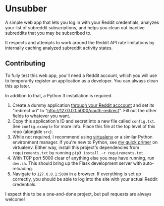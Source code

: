 Unsubber
========

A simple web app that lets you log in with your Reddit credentials, analyzes your list of subreddit subscriptions, and helps you clean out inactive subreddits that you may be subscribed to.

It respects and attempts to work around the Reddit API rate limitations by internally caching analyzed subreddit activity states.

Contributing
------------

To fully test this web app, you'll need a Reddit account, which you will use to temporarily register an application as a developer. You can always clean this up later.

In addition to that, a Python 3 installation is required.

1. Create a dummy application [through your Reddit acccount](https://www.reddit.com/prefs/apps/) and set its "redirect uri" to "http://127.0.0.1:5000/oauth-redirect". Fill out the other fields to whatever you want.
2. Copy this application's ID and secret into a new file called `config.txt`. See `config.example` for more info. Place this file at the top level of this repo (alongide `src`).
3. While not required, I recommend using [virtualenv](https://virtualenv.pypa.io/en/latest/) or a similar Python environment manager. If you're new to Python, see [my quick primer](https://antrikshy.com/code/virtualenv-quick-practical-explanation-beginners) on virtualenv. Either way, install this project's dependencies from `requirements.txt` by running `pip3 install -r requirements.txt`.
4. With TCP port 5000 clear of anything else you may have running, run `dev.sh`. This should bring up the Flask development server with auto-reloading.
5. Navigate to `127.0.0.1:5000` in a browser. If everything is set up correctly, you should be able to log into the site with your actual Reddit credentials.

I expect this to be a one-and-done project, but pull requests are always welcome!
